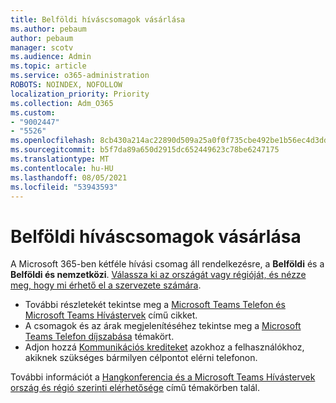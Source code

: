 ```yaml
---
title: Belföldi híváscsomagok vásárlása
ms.author: pebaum
author: pebaum
manager: scotv
ms.audience: Admin
ms.topic: article
ms.service: o365-administration
ROBOTS: NOINDEX, NOFOLLOW
localization_priority: Priority
ms.collection: Adm_O365
ms.custom:
- "9002447"
- "5526"
ms.openlocfilehash: 8cb430a214ac22890d509a25a0f0f735cbe492be1b56ec4d3ddfbb3f15ff476d
ms.sourcegitcommit: b5f7da89a650d2915dc652449623c78be6247175
ms.translationtype: MT
ms.contentlocale: hu-HU
ms.lasthandoff: 08/05/2021
ms.locfileid: "53943593"
---
```

# <a name="purchase-domestic-calling-plans"></a>Belföldi híváscsomagok vásárlása

A Microsoft 365-ben kétféle hívási csomag áll rendelkezésre, a **Belföldi** és a **Belföldi és nemzetközi**. [Válassza ki az országát vagy régióját, és nézze meg, hogy mi érhető el a szervezete számára](https://docs.microsoft.com/MicrosoftTeams/country-and-region-availability-for-audio-conferencing-and-calling-plans/country-and-region-availability-for-audio-conferencing-and-calling-plans#select-your-country-or-region-to-see-whats-available-for-your-organization).

- További részletekét tekintse meg a [Microsoft Teams Telefon és Microsoft Teams Hívástervek](https://docs.microsoft.com/MicrosoftTeams/calling-plan-landing-page) című cikket.
- A csomagok és az árak megjelenítéséhez tekintse meg a [Microsoft Teams Telefon díjszabása](https://www.microsoft.com/microsoft-365/microsoft-teams/voice-calling#Requirements) témakört.
- Adjon hozzá [Kommunikációs krediteket](https://docs.microsoft.com/MicrosoftTeams/country-and-region-availability-for-audio-conferencing-and-calling-plans/country-and-region-availability-for-audio-conferencing-and-calling-plans#communications-credits) azokhoz a felhasználókhoz, akiknek szükséges bármilyen célpontot elérni telefonon.

További információt a [Hangkonferencia és a Microsoft Teams Hívástervek ország és régió szerinti elérhetősége](https://docs.microsoft.com/MicrosoftTeams/country-and-region-availability-for-audio-conferencing-and-calling-plans/country-and-region-availability-for-audio-conferencing-and-calling-plans) című témakörben talál. 

